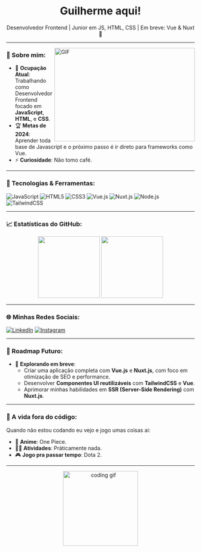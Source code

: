 <h1 align="center">Guilherme aqui!</h1>

<p align="center">
   Desenvolvedor Frontend | Junior em JS, HTML, CSS | Em breve: Vue & Nuxt 🚀
</p>

---

<img align="right" height="250" width="375" alt="GIF" src="https://media.giphy.com/media/3oKIPsx2VAYAgEHC12/giphy.gif" />

### 🌟 Sobre mim:
- 💼 **Ocupação Atual**: Trabalhando como Desenvolvedor Frontend focado em **JavaScript**, **HTML**, e **CSS**.
- 🏆 **Metas de 2024**: Aprender toda base de Javascript e o próximo passo é ir direto para frameworks como Vue.
- ⚡ **Curiosidade**: Não tomo café.

---

### 🚀 Tecnologias & Ferramentas:
<p align="left">
   <img src="https://img.shields.io/badge/JavaScript-F7DF1E?style=for-the-badge&logo=javascript&logoColor=black" alt="JavaScript"/>
   <img src="https://img.shields.io/badge/HTML5-E34F26?style=for-the-badge&logo=html5&logoColor=white" alt="HTML5"/>
   <img src="https://img.shields.io/badge/CSS3-1572B6?style=for-the-badge&logo=css3&logoColor=white" alt="CSS3"/>
   <img src="https://img.shields.io/badge/Vue.js-4FC08D?style=for-the-badge&logo=vue.js&logoColor=white" alt="Vue.js"/>
   <img src="https://img.shields.io/badge/Nuxt.js-00C58E?style=for-the-badge&logo=nuxtdotjs&logoColor=white" alt="Nuxt.js"/>
   <img src="https://img.shields.io/badge/Node.js-339933?style=for-the-badge&logo=nodedotjs&logoColor=white" alt="Node.js"/>
   <img src="https://img.shields.io/badge/TailwindCSS-38B2AC?style=for-the-badge&logo=tailwind-css&logoColor=white" alt="TailwindCSS"/>
</p>

---

### 📈 Estatísticas do GitHub:
<p align="center">
  <img height="165" src="https://github-readme-stats.vercel.app/api?username=SEU_USUARIO&show_icons=true&theme=radical&count_private=true&hide=issues" />
  <img height="165" src="https://github-readme-stats.vercel.app/api/top-langs/?username=SEU_USUARIO&langs_count=8&layout=compact&theme=radical" />
</p>

---

### 🌐 Minhas Redes Sociais:
<p align="left">
   <a href="https://www.linkedin.com/in/guilherme-rebelo-7a5937259/" target="_blank"><img src="https://img.shields.io/badge/-LinkedIn-%230077B5?style=for-the-badge&logo=linkedin&logoColor=white" alt="LinkedIn"></a>
   <a href="https://www.instagram.com/gui.castro.rebelo/" target="_blank"><img src="https://img.shields.io/badge/-Instagram-%23E4405F?style=for-the-badge&logo=instagram&logoColor=white" alt="Instagram"></a>
</p>

---

### 🚀 Roadmap Futuro:
- 🎯 **Explorando em breve**:
  - Criar uma aplicação completa com **Vue.js** e **Nuxt.js**, com foco em otimização de SEO e performance.
  - Desenvolver **Componentes UI reutilizáveis** com **TailwindCSS** e **Vue**.
  - Aprimorar minhas habilidades em **SSR (Server-Side Rendering)** com **Nuxt.js**.

---

### 🎨 A vida fora do código:
Quando não estou codando eu vejo e jogo umas coisas ai:
- 🎥 **Anime**: One Piece.
- 🧗‍♂️ **Atividades**: Práticamente nada.
- 🎮 **Jogo pra passar tempo**: Dota 2.

---

<p align="center">
   <img src="https://media.giphy.com/media/13HgwGsXF0aiGY/giphy.gif" height="200" alt="coding gif">
</p>
